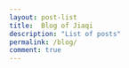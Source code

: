 ```yaml
---
layout: post-list
title:  Blog of Jiaqi
description: "List of posts"
permalink: /blog/
comment: true
---
```


